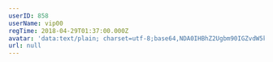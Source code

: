 ```yaml
---
userID: 858
userName: vip00
regTime: 2018-04-29T01:37:00.000Z
avatar: 'data:text/plain; charset=utf-8;base64,NDA0IHBhZ2Ugbm90IGZvdW5kCg=='
url: null
---
```




